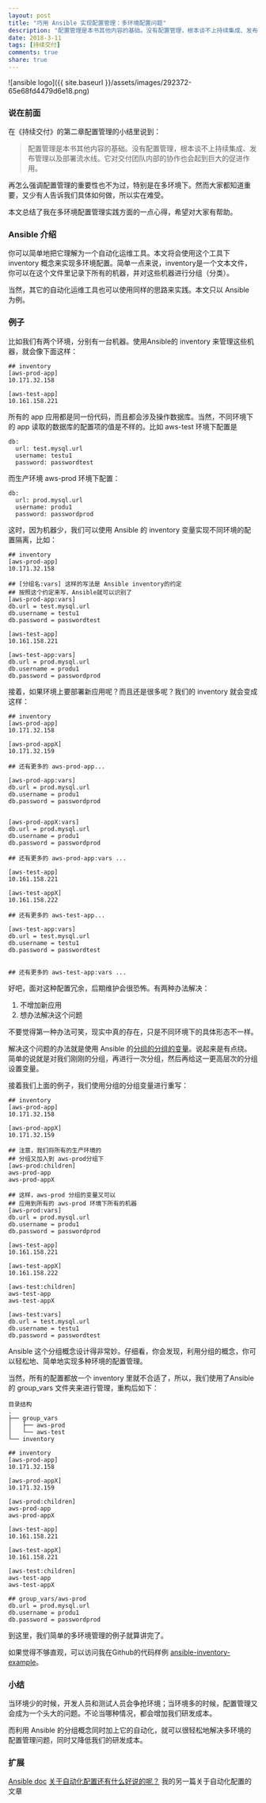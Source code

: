 ```yaml
---
layout: post
title: "巧用 Ansible 实现配置管理：多环境配置问题"
description: "配置管理是本书其他内容的基础。没有配置管理，根本谈不上持续集成、发布管理以及部署流水线。它对交付团队内部的协作也会起到巨大的促进作用"
date: 2018-3-11
tags: [持续交付]
comments: true
share: true
---
```


![ansible logo]({{ site.baseurl }}/assets/images/292372-65e68fd4479d6e18.png)

### 说在前面
在《持续交付》的第二章配置管理的小结里说到：

> 配置管理是本书其他内容的基础。没有配置管理，根本谈不上持续集成、发布管理以及部署流水线。它对交付团队内部的协作也会起到巨大的促进作用。

再怎么强调配置管理的重要性也不为过，特别是在多环境下。然而大家都知道重要，又少有人告诉我们具体如何做，所以实在难受。

本文总结了我在多环境配置管理实践方面的一点心得，希望对大家有帮助。

### Ansible 介绍
你可以简单地把它理解为一个自动化运维工具。本文将会使用这个工具下 inventory 概念来实现多环境配置。简单一点来说，inventory是一个文本文件，你可以在这个文件里记录下所有的机器，并对这些机器进行分组（分类）。

当然，其它的自动化运维工具也可以使用同样的思路来实践。本文只以 Ansible 为例。

### 例子
比如我们有两个环境，分别有一台机器。使用Ansible的 inventory 来管理这些机器，就会像下面这样：

```
## inventory
[aws-prod-app]
10.171.32.158

[aws-test-app]
10.161.158.221
```

所有的 app 应用都是同一份代码，而且都会涉及操作数据库。当然，不同环境下的 app 读取的数据库的配置项的值是不样的。比如 aws-test 环境下配置是

```
db:
  url: test.mysql.url
  username: testu1
  password: passwordtest
```
而生产环境 aws-prod 环境下配置：

```
db:
  url: prod.mysql.url
  username: produ1
  password: passwordprod
```

这时，因为机器少，我们可以使用 Ansible 的 inventory 变量实现不同环境的配置隔离，比如：

```
## inventory
[aws-prod-app]
10.171.32.158

## [分组名:vars] 这样的写法是 Ansible inventory的约定
## 按照这个约定来写，Ansible就可以识别了
[aws-prod-app:vars]
db.url = test.mysql.url
db.username = testu1
db.password = passwordtest

[aws-test-app]
10.161.158.221

[aws-test-app:vars]
db.url = prod.mysql.url
db.username = produ1
db.password = passwordprod
```
接着，如果环境上要部署新应用呢？而且还是很多呢？我们的 inventory 就会变成这样：

```
## inventory
[aws-prod-app]
10.171.32.158

[aws-prod-appX]
10.171.32.159

## 还有更多的 aws-prod-app...

[aws-prod-app:vars]
db.url = prod.mysql.url
db.username = produ1
db.password = passwordprod


[aws-prod-appX:vars]
db.url = prod.mysql.url
db.username = produ1
db.password = passwordprod

## 还有更多的 aws-prod-app:vars ...

[aws-test-app]
10.161.158.221

[aws-test-appX]
10.161.158.222

## 还有更多的 aws-test-app...

[aws-test-app:vars]
db.url = test.mysql.url
db.username = testu1
db.password = passwordtest


## 还有更多的 aws-test-app:vars ...

```

好吧，面对这种配置冗余，后期维护会很恐怖。有两种办法解决：

1. 不增加新应用
2. 想办法解决这个问题

不要觉得第一种办法可笑，现实中真的存在，只是不同环境下的具体形态不一样。

解决这个问题的办法就是使用 Ansible 的[分组的分组的变量](http://docs.ansible.com/ansible/latest/intro_inventory.html#groups-of-groups-and-group-variables)。说起来是有点绕。简单的说就是对我们刚刚的分组，再进行一次分组，然后再给这一更高层次的分组设置变量。

接着我们上面的例子，我们使用分组的分组变量进行重写：

```
## inventory
[aws-prod-app]
10.171.32.158

[aws-prod-appX]
10.171.32.159

## 注意，我们将所有的生产环境的
## 分组又加入到 aws-prod分组下
[aws-prod:children]
aws-prod-app
aws-prod-appX

## 这样，aws-prod 分组的变量又可以
## 应用到所有的 aws-prod 环境下所有的机器
[aws-prod:vars]
db.url = prod.mysql.url
db.username = produ1
db.password = passwordprod

[aws-test-app]
10.161.158.221

[aws-test-appX]
10.161.158.222

[aws-test:children]
aws-test-app
aws-test-appX

[aws-test:vars]
db.url = test.mysql.url
db.username = testu1
db.password = passwordtest
```
Ansible 这个分组概念设计得非常妙。仔细看，你会发现，利用分组的概念，你可以轻松地、简单地实现多种环境的配置管理。

当然，所有的配置都放一个 inventory 里就不合适了，所以，我们使用了Ansible的 group_vars 文件夹来进行管理，重构后如下：

```
目录结构
.
├── group_vars
│   ├── aws-prod
│   └── aws-test
└── inventory
```

```
## inventory
[aws-prod-app]
10.171.32.158

[aws-prod-appX]
10.171.32.159

[aws-prod:children]
aws-prod-app
aws-prod-appX

[aws-test-app]
10.161.158.221

[aws-test-appX]
10.161.158.221

[aws-test:children]
aws-test-app
aws-test-appX

```

```
## group_vars/aws-prod
db.url = prod.mysql.url
db.username = produ1
db.password = passwordprod
```
到这里，我们简单的多环境管理的例子就算讲完了。

如果觉得不够直观，可以访问我在Github的代码样例 [ansible-inventory-example](https://github.com/zacker330/ansible-inventory-example)。


### 小结
当环境少的时候，开发人员和测试人员会争抢环境；当环境多的时候，配置管理又会成为一个头大的问题。不论当哪种情况，都会增加我们研发成本。

而利用 Ansible 的分组概念同时加上它的自动化，就可以很轻松地解决多环境的配置管理问题，同时又降低我们的研发成本。

### 扩展
[Ansible doc](http://docs.ansible.com/ansible/latest/index.html)
[关于自动化配置还有什么好说的呢？](https://showme.codes/2016-08-12/automation-configuration/) 我的另一篇关于自动化配置的文章
